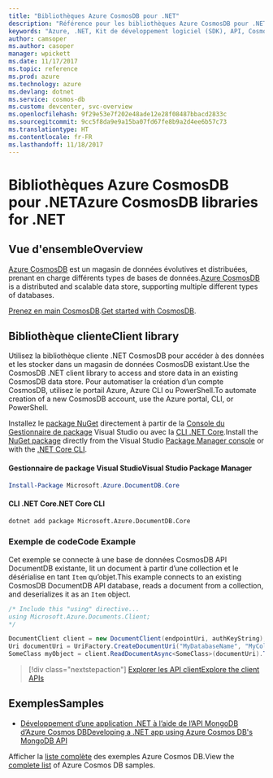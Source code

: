 ```yaml
---
title: "Bibliothèques Azure CosmosDB pour .NET"
description: "Référence pour les bibliothèques Azure CosmosDB pour .NET"
keywords: "Azure, .NET, Kit de développement logiciel (SDK), API, CosmosDB"
author: camsoper
ms.author: casoper
manager: wpickett
ms.date: 11/17/2017
ms.topic: reference
ms.prod: azure
ms.technology: azure
ms.devlang: dotnet
ms.service: cosmos-db
ms.custom: devcenter, svc-overview
ms.openlocfilehash: 9f29e53e7f202e48ade12e28f08487bbacd2833c
ms.sourcegitcommit: 9cc5f8da9e9a15ba07fd67fe8b9a2d4ee6b57c73
ms.translationtype: HT
ms.contentlocale: fr-FR
ms.lasthandoff: 11/18/2017
---
```

# <a name="azure-cosmosdb-libraries-for-net"></a><span data-ttu-id="20077-104">Bibliothèques Azure CosmosDB pour .NET</span><span class="sxs-lookup"><span data-stu-id="20077-104">Azure CosmosDB libraries for .NET</span></span>

## <a name="overview"></a><span data-ttu-id="20077-105">Vue d'ensemble</span><span class="sxs-lookup"><span data-stu-id="20077-105">Overview</span></span>

<span data-ttu-id="20077-106">[Azure CosmosDB](https://docs.microsoft.com/azure/cosmos-db/introduction) est un magasin de données évolutives et distribuées, prenant en charge différents types de bases de données.</span><span class="sxs-lookup"><span data-stu-id="20077-106">[Azure CosmosDB](https://docs.microsoft.com/azure/cosmos-db/introduction) is a distributed and scalable data store, supporting multiple different types of databases.</span></span>

<span data-ttu-id="20077-107">[Prenez en main CosmosDB](https://docs.microsoft.com/azure/cosmos-db/create-documentdb-dotnet).</span><span class="sxs-lookup"><span data-stu-id="20077-107">[Get started with CosmosDB](https://docs.microsoft.com/azure/cosmos-db/create-documentdb-dotnet).</span></span>

## <a name="client-library"></a><span data-ttu-id="20077-108">Bibliothèque cliente</span><span class="sxs-lookup"><span data-stu-id="20077-108">Client library</span></span>

<span data-ttu-id="20077-109">Utilisez la bibliothèque cliente .NET CosmosDB pour accéder à des données et les stocker dans un magasin de données CosmosDB existant.</span><span class="sxs-lookup"><span data-stu-id="20077-109">Use the CosmosDB .NET client library to access and store data in an existing CosmosDB data store.</span></span>  <span data-ttu-id="20077-110">Pour automatiser la création d’un compte CosmosDB, utilisez le portail Azure, Azure CLI ou PowerShell.</span><span class="sxs-lookup"><span data-stu-id="20077-110">To automate creation of a new CosmosDB account, use the Azure portal, CLI, or PowerShell.</span></span>

<span data-ttu-id="20077-111">Installez le [package NuGet](https://www.nuget.org/packages/Microsoft.Azure.DocumentDB.Core) directement à partir de la [Console du Gestionnaire de package][PackageManager] Visual Studio ou avec la [CLI .NET Core][DotNetCLI].</span><span class="sxs-lookup"><span data-stu-id="20077-111">Install the [NuGet package](https://www.nuget.org/packages/Microsoft.Azure.DocumentDB.Core) directly from the Visual Studio [Package Manager console][PackageManager] or with the [.NET Core CLI][DotNetCLI].</span></span>

#### <a name="visual-studio-package-manager"></a><span data-ttu-id="20077-112">Gestionnaire de package Visual Studio</span><span class="sxs-lookup"><span data-stu-id="20077-112">Visual Studio Package Manager</span></span>

```powershell
Install-Package Microsoft.Azure.DocumentDB.Core
```

#### <a name="net-core-cli"></a><span data-ttu-id="20077-113">CLI .NET Core</span><span class="sxs-lookup"><span data-stu-id="20077-113">.NET Core CLI</span></span>

```bash
dotnet add package Microsoft.Azure.DocumentDB.Core
```

### <a name="code-example"></a><span data-ttu-id="20077-114">Exemple de code</span><span class="sxs-lookup"><span data-stu-id="20077-114">Code Example</span></span>

<span data-ttu-id="20077-115">Cet exemple se connecte à une base de données CosmosDB API DocumentDB existante, lit un document à partir d’une collection et le désérialise en tant `Item` qu’objet.</span><span class="sxs-lookup"><span data-stu-id="20077-115">This example connects to an existing CosmosDB DocumentDB API database, reads a document from a collection, and deserializes it as an `Item` object.</span></span>   

```csharp
/* Include this "using" directive...
using Microsoft.Azure.Documents.Client;
*/

DocumentClient client = new DocumentClient(endpointUri, authKeyString);
Uri documentUri = UriFactory.CreateDocumentUri("MyDatabaseName", "MyCollectionName", "DocumentId");
SomeClass myObject = client.ReadDocumentAsync<SomeClass>(documentUri).ToString()).Result;
```

> [!div class="nextstepaction"]
> [<span data-ttu-id="20077-116">Explorer les API client</span><span class="sxs-lookup"><span data-stu-id="20077-116">Explore the client APIs</span></span>](/dotnet/api/overview/azure/cosmosdb/client)

## <a name="samples"></a><span data-ttu-id="20077-117">Exemples</span><span class="sxs-lookup"><span data-stu-id="20077-117">Samples</span></span>

* [<span data-ttu-id="20077-118">Développement d’une application .NET à l’aide de l’API MongoDB d’Azure Cosmos DB</span><span class="sxs-lookup"><span data-stu-id="20077-118">Developing a .NET app using Azure Cosmos DB's MongoDB API</span></span>](https://azure.microsoft.com/en-us/resources/samples/azure-cosmos-db-mongodb-dotnet-getting-started/)

<span data-ttu-id="20077-119">Afficher la [liste complète](https://azure.microsoft.com/en-us/resources/samples/?platform=dotnet&term=cosmosdb) des exemples Azure Cosmos DB.</span><span class="sxs-lookup"><span data-stu-id="20077-119">View the [complete list](https://azure.microsoft.com/en-us/resources/samples/?platform=dotnet&term=cosmosdb) of Azure Cosmos DB samples.</span></span>

[PackageManager]: https://docs.microsoft.com/nuget/tools/package-manager-console
[DotNetCLI]: https://docs.microsoft.com/dotnet/core/tools/dotnet-add-package
